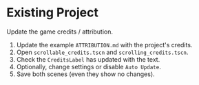 # Existing Project

Update the game credits / attribution.

1.  Update the example `ATTRIBUTION.md` with the project's credits.
2.  Open `scrollable_credits.tscn` and  `scrolling_credits.tscn`.
3.  Check the `CreditsLabel` has updated with the text.
4.  Optionally, change settings or disable `Auto Update`.
5.  Save both scenes (even they show no changes).
